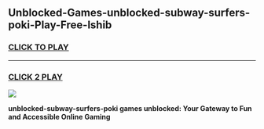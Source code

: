 
## Unblocked-Games-unblocked-subway-surfers-poki-Play-Free-lshib
<h3>
<a href="https://premium76.site?title=unblocked-subway-surfers-poki&ref=18A1">CLICK TO PLAY</a></h3>
<hr>

<h3>
<a href="https://premium76.site?title=unblocked-subway-surfers-poki&ref=18A1">CLICK 2 PLAY</a>
  
</h3>

<a href="https://premium76.site?title=unblocked-subway-surfers-poki&ref=18A1"><img src="https://clearcache.store/games.png"></a>


**unblocked-subway-surfers-poki games unblocked: Your Gateway to Fun and Accessible Online Gaming**
